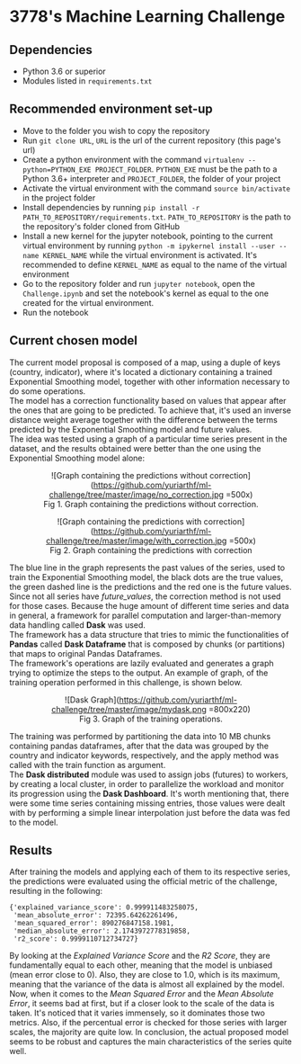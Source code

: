 # 3778's Machine Learning Challenge

## Dependencies
- Python 3.6 or superior
- Modules listed in `requirements.txt`

## Recommended environment set-up
- Move to the folder you wish to copy the repository
- Run `git clone URL`, `URL` is the url of the current repository (this page's url)
- Create a python environment with the command `virtualenv --python=PYTHON_EXE PROJECT_FOLDER`. `PYTHON_EXE` must be the path to a Python 3.6+ interpreter and `PROJECT_FOLDER`, the folder of your project
- Activate the virtual environment with the command `source bin/activate` in the project folder
- Install dependencies by running `pip install -r PATH_TO_REPOSITORY/requirements.txt`. `PATH_TO_REPOSITORY` is the path to the repository's folder cloned from GitHub
- Install a new kernel for the jupyter notebook, pointing to the current virtual environment by running `python -m ipykernel install --user --name KERNEL_NAME` while the virtual environment is activated. It's recommended to define `KERNEL_NAME` as equal to the name of the virtual environment
- Go to the repository folder and run `jupyter notebook`, open the `Challenge.ipynb` and set the notebook's kernel as equal to the one created for the virtual environment.
- Run the notebook

## Current chosen model

The current model proposal is composed of a map, using a duple of keys (country, indicator), where it's located a dictionary containing a trained Exponential Smoothing model, together with other information necessary to do some operations.\
The model has a correction functionality based on values that appear after the ones that are going to be predicted. To achieve that, it's used an inverse distance weight average together with the difference between the terms predicted by the Exponential Smoothing model and future values.\
The idea was tested using a graph of a particular time series present in the dataset, and the results obtained were better than the one using the Exponential Smoothing model alone:

<div align="center">

![Graph containing the predictions without correction](https://github.com/yuriarthf/ml-challenge/tree/master/image/no_correction.jpg =500x)\
Fig 1. Graph containing the predictions without correction.

![Graph containing the predictions with correction](https://github.com/yuriarthf/ml-challenge/tree/master/image/with_correction.jpg =500x)\
Fig 2. Graph containing the predictions with correction

</div>

The blue line in the graph represents the past values of the series, used to train the Exponential Smoothing model, the black dots are the true values, the green dashed line is the predictions and the red one is the future values.\
Since not all series have _future_values_, the correction method is not used for those cases.
Because the huge amount of different time series and data in general, a framework for parallel computation and larger-than-memory data handling called __Dask__ was used.\
The framework has a data structure that tries to mimic the functionalities of __Pandas__ called __Dask Dataframe__ that is composed by chunks (or partitions) that maps to original Pandas Dataframes.\
The framework's operations are lazily evaluated and generates a graph trying to optimize the steps to the output. An example of graph, of the training operation performed in this challenge, is shown below.


<div align="center">

![Dask Graph](https://github.com/yuriarthf/ml-challenge/tree/master/image/mydask.png =800x220)\
Fig 3. Graph of the training operations.

</div>

The training was performed by partitioning the data into 10 MB chunks containing pandas dataframes, after that the data was grouped by the country and indicator keywords, respectively, and the apply method was called with the train function as argument.\
The __Dask distributed__ module was used to assign jobs (futures) to workers, by creating a local cluster, in order to parallelize the workload and monitor its progression using the __Dask Dashboard__.
It's worth mentioning that, there were some time series containing missing entries, those values were dealt with by performing a simple linear interpolation just before the data was fed to the model.

## Results

After training the models and applying each of them to its respective series, the predictions were evaluated using the official metric of the challenge, resulting in the following:

```
{'explained_variance_score': 0.999911483258075,
 'mean_absolute_error': 72395.64262261496,
 'mean_squared_error': 890276847158.1981,
 'median_absolute_error': 2.1743972778319858,
 'r2_score': 0.9999110712734727}
 ```

 By looking at the _Explained Variance Score_ and the _R2 Score_, they are fundamentally equal to each other, meaning that the model is unbiased (mean error close to 0). Also, they are close to 1.0, which is its maximum, meaning that the variance of the data is almost all explained by the model.\
 Now, when it comes to the _Mean Squared Error_ and the _Mean Absolute Error_, it seems bad at first, but if a closer look to the scale of the data is taken. It's noticed that it varies immensely, so it dominates those two metrics. Also, if the percentual error is checked for those series with larger scales, the majority are quite low.
 In conclusion, the actual proposed model seems to be robust and captures the main characteristics of the series quite well.
